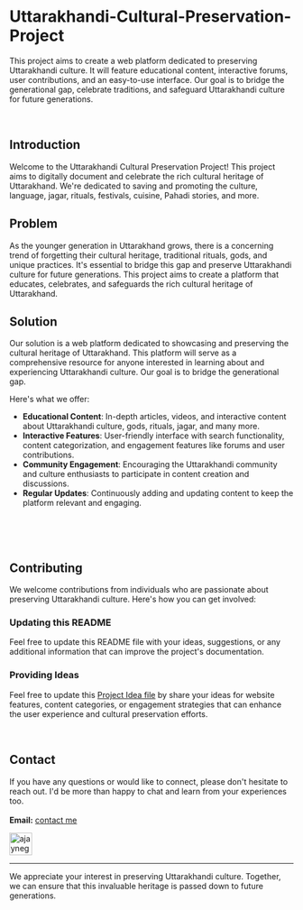 # Uttarakhandi-Cultural-Preservation-Project
This project aims to create a web platform dedicated to preserving Uttarakhandi culture. It will feature educational content, interactive forums, user contributions, and an easy-to-use interface. Our goal is to bridge the generational gap, celebrate traditions, and safeguard Uttarakhandi culture for future generations.

<br/>

## Introduction

Welcome to the Uttarakhandi Cultural Preservation Project! This project aims to digitally document and celebrate the rich cultural heritage of Uttarakhand. We're dedicated to saving and promoting the culture, language, jagar, rituals, festivals, cuisine, Pahadi stories, and more.

## Problem

As the younger generation in Uttarakhand grows, there is a concerning trend of forgetting their cultural heritage, traditional rituals, gods, and unique practices. It's essential to bridge this gap and preserve Uttarakhandi culture for future generations. This project aims to create a platform that educates, celebrates, and safeguards the rich cultural heritage of Uttarakhand.

## Solution

Our solution is a web platform dedicated to showcasing and preserving the cultural heritage of Uttarakhand. This platform will serve as a comprehensive resource for anyone interested in learning about and experiencing Uttarakhandi culture. Our goal is to bridge the generational gap.

Here's what we offer:
- **Educational Content**: In-depth articles, videos, and interactive content about Uttarakhandi culture, gods, rituals, jagar, and many more.
- **Interactive Features**: User-friendly interface with search functionality, content categorization, and engagement features like forums and user contributions.
- **Community Engagement**: Encouraging the Uttarakhandi community and culture enthusiasts to participate in content creation and discussions.
- **Regular Updates**: Continuously adding and updating content to keep the platform relevant and engaging.


<br/><br/><br/>
## Contributing

We welcome contributions from individuals who are passionate about preserving Uttarakhandi culture. Here's how you can get involved:

### Updating this README

Feel free to update this README file with your ideas, suggestions, or any additional information that can improve the project's documentation.

### Providing Ideas

Feel free to update this [Project Idea file](https://github.com/ajaynegi45/Uttarakhandi-Cultural-Preservation-Project/blob/main/Project-Idea.md) by share your ideas for website features, content categories, or engagement strategies that can enhance the user experience and cultural preservation efforts.

<br/>

## Contact
If you have any questions or would like to connect, please don't hesitate to reach out. I'd be more than happy to chat and learn from your experiences too.
<br><br>
**Email:** [contact me](mailto:contact@ajaynegi.co)

<!-- LinkedIn -->
<a href="https://linkedin.com/in/ajaynegi45/" target="blank" rel="noopener noreferrer" >
<img align="center" src="https://img.icons8.com/color/48/linkedin.png" alt="ajaynegi45/" width="40" height="40"  t/></a>

---

We appreciate your interest in preserving Uttarakhandi culture. Together, we can ensure that this invaluable heritage is passed down to future generations.
